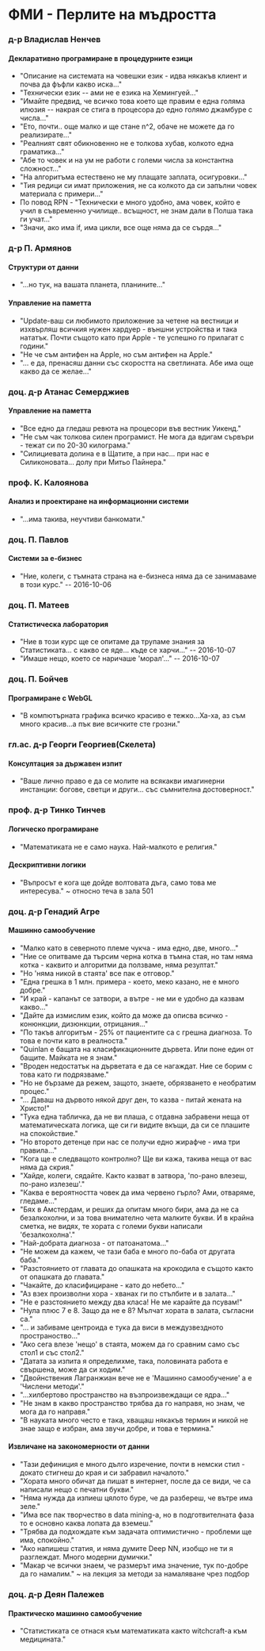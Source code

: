 # ФМИ - Перлите на мъдростта

### д-р Владислав Ненчев

#### Декларативно програмиране в процедурните езици

* "Описание на системата на човешки език - идва някакъв клиент и почва да фъфли какво иска..."
* "Технически език -- ами не е езика на Хемингуей..."
* "Имайте предвид, че всичко това което ще правим е една голяма илюзия -- накрая се стига в процесора до едно голямо джамбуре с числа..."
* "Ето, почти.. още малко и ще стане n^2, обаче не можете да го реализирате..."
* "Реалният свят обикновенно не е толкова хубав, колкото една граматика..."
* "Абе то човек и на ум не работи с големи числа за константна сложност..."
* "На алгоритъма естествено не му плащате заплата, осигуровки..."
* "Тия редици си имат приложения, не са колкото да си запълни човек материала с примери..."
* По повод RPN - "Технически е много удобно, ама човек, който е учил в съвременно училище.. всъщност, не знам дали в Полша така ги учат..."
* "Значи, ако има if, има цикли, все още няма да се сърдя..."

### д-р П. Армянов

#### Структури от данни

* "...но тук, на вашата планета, планините..."

#### Управление на паметта

* "Update-ваш си любимото приложение за четене на вестници и изхвърляш всичкия нужен хардуер - външни устройства и така нататък. Почти същото като при Apple - те успешно го прилагат с години."
* "Не че съм антифен на Apple, но съм антифен на Apple."
* "... е да, пренасяш данни със скоростта на светлината. Абе има още какво да се желае..."

### доц. д-р Атанас Семерджиев

#### Управление на паметта

* "Все едно да гледаш ревюта на процесори във вестник Уикенд."
* "Не съм чак толкова силен програмист. Не мога да вдигам сървъри - тежат си по 20-30 килограма."
* "Силициевата долина е в Щатите, а при нас... при нас е Силиконовата... долу при Митьо Пайнера."

### проф. К. Калоянова

#### Анализ и проектиране на информационни системи

* "...има такива, неучтиви банкомати."

### доц. П. Павлов

#### Системи за е-бизнес

* "Ние, колеги, с тъмната страна на е-бизнеса няма да се занимаваме в този курс." -- 2016-10-06

### доц. П. Матеев

#### Статистическа лаборатория

* "Ние в този курс ще се опитаме да трупаме знания за Статистиката... с какво се яде... къде се харчи..." -- 2016-10-07
* "Имаше нещо, което се наричаше 'морал'..." -- 2016-10-07

### доц. П. Бойчев

#### Програмиране с WebGL

* "В компютърната графика всичко красиво е тежко...Ха-ха, аз съм много красив...а пък вие всичките сте грозни."

### гл.ас. д-р Георги Георгиев(Скелета)

#### Консултация за държавен изпит

* "Ваше лично право е да се молите на всякакви имагинерни инстанции: богове, светци и други... със съмнителна достоверност."

### проф. д-р Тинко Тинчев

#### Логическо програмиране

* "Математиката не е само наука. Най-малкото е религия."

#### Дескриптивни логики

* "Въпросът е кога ще дойде волтовата дъга, само това ме интересува." ~ относно теча в зала 501

### доц. д-р Генадий Агре

#### Машинно самообучение

* "Малко като в северното племе чукча - има едно, две, много..."
* "Ние се опитваме да търсим черна котка в тъмна стая, но там няма котка - каквито и алгоритми да ползваме, няма резултат."
* "Но 'няма никой в стаята' все пак е отговор."
* "Една грешка в 1 млн. примера - което, меко казано, не е много добре."
* "И край - капанът се затвори, а вътре - не ми е удобно да казвам какво..."
* "Дайте да измислим език, който да може да описва всичко - конюнкции, дизюнкции, отрицания..."
* "По такъв алгоритъм - 25% от пациентите са с грешна диагноза. То това е почти като в реалноста."
* "Quinlan е бащата на класификационните дървета. Или поне един от бащите. Майката не я знам."
* "Вроден недостатък на дърветата е да се нагаждат. Ние се борим с това като ги подрязваме."
* "Но не бързаме да режем, защото, знаете, обрязването е необратим процес."
* "... Даваш на дървото някой друг ден, то казва - питай жената на Христо!"
* "Тука една табличка, да не ви плаша, с отдавна забравени неща от математическата логика, ще си ги видите вкъщи, да си се плашите на спокойствие."
* "Но второто детенце при нас се получи едно жирафче - има три правила..."
* "Кога ще е следващото контролно? Ще ви кажа, такива неща от вас няма да скрия."
* "Хайде, колеги, сядайте. Както казват в затвора, 'по-рано влезеш, по-рано излезеш'."
* "Каква е вероятността човек да има червено гърло? Ами, отваряме, гледаме..."
* "Бях в Амстердам, и реших да опитам много бири, ама да не са безалкохолни, и за това внимателно чета малките букви. И в крайна сметка, не видях, те хората с големи букви написали 'безалкохолна'."
* "Най-добрата диагноза - от патоанатома..."
* "Не можем да кажем, че тази баба е много по-баба от другата баба."
* "Разстоянието от главата до опашката на крокодила е същото както от опашката до главата."
* "Чакайте, до класифициране - като до небето..."
* "Аз взех произволни хора - хванах ги по стълбите и в залата..."
* "Не е разстоянието между два класа! Не ме карайте да псувам!"
* "Нула плюс 7 е 8. Защо да не е 8? Мълчат хората в залата, съгласни са."
* "... и забиваме центроида е тука да виси в междузвездното пространоство..."
* "Ако сега влезе 'нещо' в стаята, можем да го сравним само със стол1 и със стол2."
* "Датата за изпита я определихме, така, половината работа е свършена, може да си ходим."
* "Двойнствения Лагранжиан вече не е 'Машинно самообучение' а е 'Числени методи'."
* "...хилбертово пространство на възпроизвеждащи се ядра..."
* "Не знам в какво пространство трябва да го направя, но знам, че мога да го направя."
* "В науката много често е така, хващаш някакъв термин и никой не знае защо е избран, ама звучи добре, и това е термина."

#### Извличане на закономерности от данни

* "Тази дефиниция е много дълго изречение, почти в немски стил - докато стигнеш до края и си забравил началото."
* "Хората много обичат да пишат в интернет, после да се види, че са написали нещо с печатни букви."
* "Няма нужда да изпиеш цялото буре, че да разбереш, че вътре има зеле."
* "Има все пак творчество в data mining-а, но в подготвителната фаза то е основно каква лопата да вземеш."
* "Трябва да подхождате към задачата оптимистично - проблеми ще има, спокойно."
* "Ако напишеш статия, и няма думите Deep NN, изобщо не ти я разглеждат. Много модерни думички."
* "Макар че всички знаем, че размерът има значение, тук по-добре да го намалим." ~ на лекция за методи за намаляване чрез подбор

### доц. д-р Деян Палежев

#### Практическо машинно самообучение

* "Статистиката се отнася към математиката както witchcraft-a към медицината."
